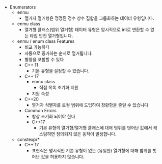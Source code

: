 - Enumerators
	- enmu
		- 열거자 열거형은 명명된 정수 상수 집합을 그룹화하는 데이터 유형입니다.
	- enmu class
		- 열거형 클래스(범위 열거형) 데이터 유형은 암시적으로 int로 변환할 수 없는 타입 안전 열거형입니다.
	- enmu / enum class Features
		- 비교 가능하다
		- 자동으로 증가하는 순서로 열거됩니다.
		- 별칭을 포함할 수 있다
		- C++ 11
			- 기본 유형을 설정할 수 있습니다.
		- C++ 17
			- enmu class
				- 직접 목록 초기화 지원
			- 지원 속성
		- C++20
			-  열거자 식별자를 로컬 범위에 도입하여 장황함을 줄일 수 있습니다
		- Common Errors
			- 항상 초기화 되어야 한다
			- C++17
				- 기본 유형의 열거형/열거형 클래스에 대해 범위를 벗어난 값에서 캐스팅하면 정의되지 않은 동작이 발생합니다.
	- constexpr*
		- C++ 17
			- 표현식은 명시적인 기본 유형이 없는 (유일한) 열거형에 대해 범위를 벗어난 값을 허용하지 않습니다.
